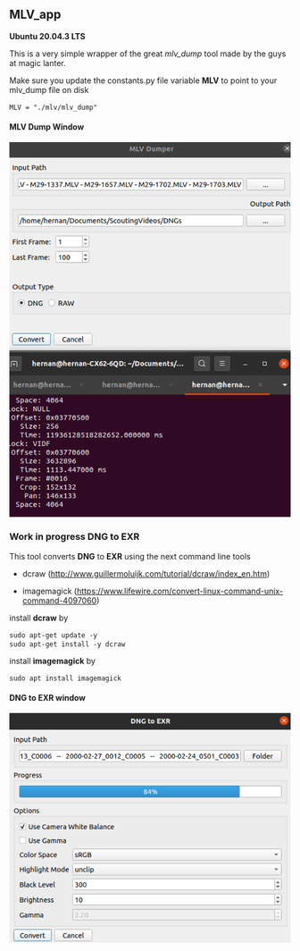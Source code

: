 ## MLV_app

**Ubuntu 20.04.3 LTS**

This is a very simple wrapper of the great *mlv_dump* tool made by the guys at magic lanter.


Make sure you update the constants.py file variable **MLV** to point to your mlv_dump file on disk

```
MLV = "./mlv/mlv_dump"
```

#### MLV Dump Window
![](images/MLV_DNG.png)



### Work in progress DNG to EXR

This tool converts **DNG** to **EXR** using the next command line tools

  * dcraw (http://www.guillermoluijk.com/tutorial/dcraw/index_en.htm)
 
  * imagemagick (https://www.lifewire.com/convert-linux-command-unix-command-4097060)


install **dcraw** by
```
sudo apt-get update -y
sudo apt-get install -y dcraw
```

 install **imagemagick** by
``` 
sudo apt install imagemagick
```

####  DNG to EXR window
![](images/DNG_EXR.png)
